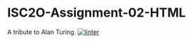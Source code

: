 # ISC2O-Assignment-02-HTML
A tribute to Alan Turing.
 [![linter](https://github.com/Alexander-Ignacio/ISC2O-Assignment-02-HTML/workflows/linter/badge.svg)](https://github.com/marketplace/actions/super-linter)
